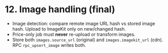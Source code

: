 # 12. Image handling (final)

* Image detection: compare remote image URL hash vs stored image hash. Upload to ImageKit only on new/changed hash.
* Price-only job must **never** re-upload or transform images.
* Store both `images.source_url` (original) and `images.imagekit_url` (cdn). RPC `rpc_upsert_image` writes both.
